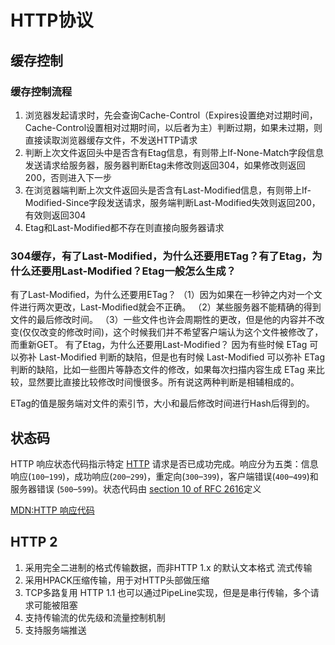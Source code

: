 # HTTP协议

## 缓存控制

### 缓存控制流程

1. 浏览器发起请求时，先会查询Cache-Control（Expires设置绝对过期时间，Cache-Control设置相对过期时间，以后者为主）判断过期，如果未过期，则直接读取浏览器缓存文件，不发送HTTP请求
2. 判断上次文件返回头中是否含有Etag信息，有则带上If-None-Match字段信息发送请求给服务器，服务器判断Etag未修改则返回304，如果修改则返回200，否则进入下一步
3. 在浏览器端判断上次文件返回头是否含有Last-Modified信息，有则带上If-Modified-Since字段发送请求，服务端判断Last-Modified失效则返回200，有效则返回304
4. Etag和Last-Modified都不存在则直接向服务器请求

### 304缓存，有了Last-Modified，为什么还要用ETag？有了Etag，为什么还要用Last-Modified？Etag一般怎么生成？

有了Last-Modified，为什么还要用ETag？
（1）因为如果在一秒钟之内对一个文件进行两次更改，Last-Modified就会不正确。
（2）某些服务器不能精确的得到文件的最后修改时间。
（3）一些文件也许会周期性的更改，但是他的内容并不改变(仅仅改变的修改时间)，这个时候我们并不希望客户端认为这个文件被修改了，而重新GET。
有了Etag，为什么还要用Last-Modified？
因为有些时候 ETag 可以弥补 Last-Modified 判断的缺陷，但是也有时候 Last-Modified 可以弥补 ETag 判断的缺陷，比如一些图片等静态文件的修改，如果每次扫描内容生成 ETag 来比较，显然要比直接比较修改时间慢很多。所有说这两种判断是相辅相成的。

ETag的值是服务端对文件的索引节，大小和最后修改时间进行Hash后得到的。

## 状态码

HTTP 响应状态代码指示特定 [HTTP](https://developer.mozilla.org/zh-cn/HTTP) 请求是否已成功完成。响应分为五类：信息响应(`100`–`199`)，成功响应(`200`–`299`)，重定向(`300`–`399`)，客户端错误(`400`–`499`)和服务器错误 (`500`–`599`)。状态代码由 [section 10 of RFC 2616](https://tools.ietf.org/html/rfc2616#section-10)定义

[MDN:HTTP 响应代码](https://developer.mozilla.org/zh-CN/docs/Web/HTTP/Status)

##  HTTP 2 

1. 采用完全二进制的格式传输数据，而非HTTP 1.x 的默认文本格式 流式传输
2. 采用HPACK压缩传输，用于对HTTP头部做压缩
3. TCP多路复用 HTTP 1.1 也可以通过PipeLine实现，但是是串行传输，多个请求可能被阻塞
4. 支持传输流的优先级和流量控制机制
5. 支持服务端推送